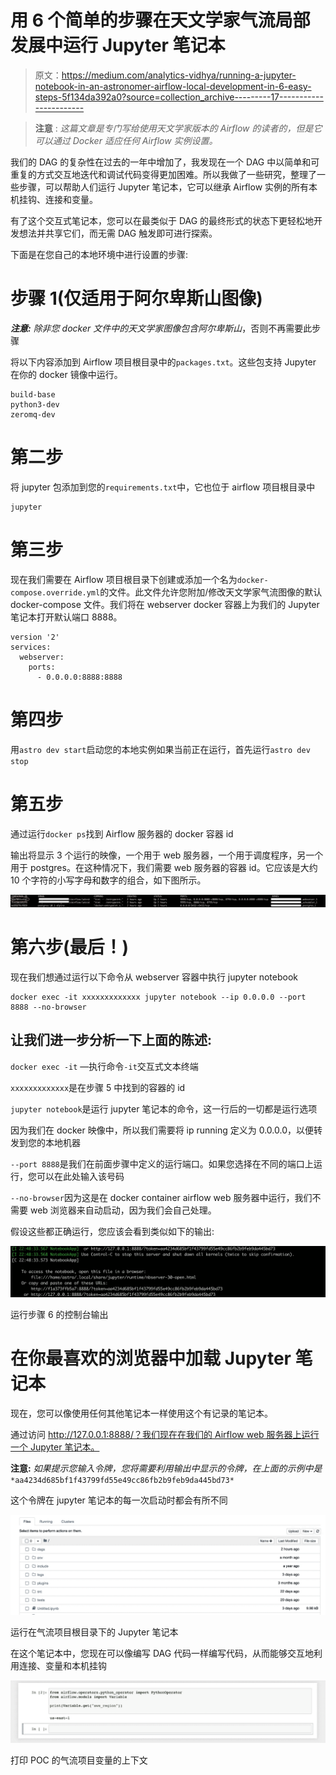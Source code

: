 # 用 6 个简单的步骤在天文学家气流局部发展中运行 Jupyter 笔记本

> 原文：<https://medium.com/analytics-vidhya/running-a-jupyter-notebook-in-an-astronomer-airflow-local-development-in-6-easy-steps-5f134da392a0?source=collection_archive---------17----------------------->

> **注意** : *这篇文章是专门写给使用天文学家版本的 Airflow 的读者的，但是它可以通过 Docker 适应任何 Airflow 实例设置。*

我们的 DAG 的复杂性在过去的一年中增加了，我发现在一个 DAG 中以简单和可重复的方式交互地迭代和调试代码变得更加困难。所以我做了一些研究，整理了一些步骤，可以帮助人们运行 Jupyter 笔记本，它可以继承 Airflow 实例的所有本机挂钩、连接和变量。

有了这个交互式笔记本，您可以在最类似于 DAG 的最终形式的状态下更轻松地开发想法并共享它们，而无需 DAG 触发即可进行探索。

下面是在您自己的本地环境中进行设置的步骤:

# 步骤 1(仅适用于阿尔卑斯山图像)

***注意:*** *除非您 docker 文件中的天文学家图像包含阿尔卑斯山*，否则不再需要此步骤

将以下内容添加到 Airflow 项目根目录中的`packages.txt`。这些包支持 Jupyter 在你的 docker 镜像中运行。

```
build-base
python3-dev
zeromq-dev
```

# 第二步

将 jupyter 包添加到您的`requirements.txt`中，它也位于 airflow 项目根目录中

```
jupyter
```

# 第三步

现在我们需要在 Airflow 项目根目录下创建或添加一个名为`docker-compose.override.yml`的文件。此文件允许您附加/修改天文学家气流图像的默认 docker-compose 文件。我们将在 webserver docker 容器上为我们的 Jupyter 笔记本打开默认端口 8888。

```
version '2'
services:
  webserver:
    ports:
      - 0.0.0.0:8888:8888
```

# 第四步

用`astro dev start`启动您的本地实例如果当前正在运行，首先运行`astro dev stop`

# 第五步

通过运行`docker ps`找到 Airflow 服务器的 docker 容器 id

输出将显示 3 个运行的映像，一个用于 web 服务器，一个用于调度程序，另一个用于 postgres。在这种情况下，我们需要 web 服务器的容器 id。它应该是大约 10 个字符的小写字母和数字的组合，如下图所示。

![](img/e894697f078a15b966ce54621e258a30.png)

# 第六步(最后！)

现在我们想通过运行以下命令从 webserver 容器中执行 jupyter notebook

```
docker exec -it xxxxxxxxxxxxx jupyter notebook --ip 0.0.0.0 --port 8888 --no-browser
```

## 让我们进一步分析一下上面的陈述:

`docker exec -it` —执行命令`-it`交互式文本终端

`xxxxxxxxxxxxx`是在步骤 5 中找到的容器的 id

`jupyter notebook`是运行 jupyter 笔记本的命令，这一行后的一切都是运行选项

因为我们在 docker 映像中，所以我们需要将 ip running 定义为 0.0.0.0，以便转发到您的本地机器

`--port 8888`是我们在前面步骤中定义的运行端口。如果您选择在不同的端口上运行，您可以在此处输入该号码

`--no-browser`因为这是在 docker container airflow web 服务器中运行，我们不需要 web 浏览器来自动启动，因为我们会自己处理。

假设这些都正确运行，您应该会看到类似如下的输出:

![](img/46ab734483e621238fdfbd3c74a878d3.png)

运行步骤 6 的控制台输出

# 在你最喜欢的浏览器中加载 Jupyter 笔记本

现在，您可以像使用任何其他笔记本一样使用这个有记录的笔记本。

通过访问 [http://127.0.0.1:8888/？我们现在在我们的 Airflow web 服务器上运行一个 Jupyter 笔记本。](http://127.0.0.1:8888/?token=)

**注意:** *如果提示您输入令牌，您将需要利用输出中显示的令牌，在上面的示例中是* `*aa4234d685bf1f43799fd55e49cc86fb2b9feb9da445bd73*`

这个令牌在 jupyter 笔记本的每一次启动时都会有所不同

![](img/3ec93634eb0081e05cf2693e011f032f.png)

运行在气流项目根目录下的 Jupyter 笔记本

在这个笔记本中，您现在可以像编写 DAG 代码一样编写代码，从而能够交互地利用连接、变量和本机挂钩

![](img/e68c3d13892ccbef9ff9dcf6a9cbb45e.png)

打印 POC 的气流项目变量的上下文